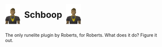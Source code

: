 <h1><img align="center" height="72" src="https://github.com/katlande/Schboop/blob/Schboop/icon.png"> &nbsp;Schboop&nbsp; <img align="center" height="72" src="https://github.com/katlande/Schboop/blob/Schboop/icon.png"></h1>

The only runelite plugin by Roberts, for Roberts. What does it do? Figure it out. 
